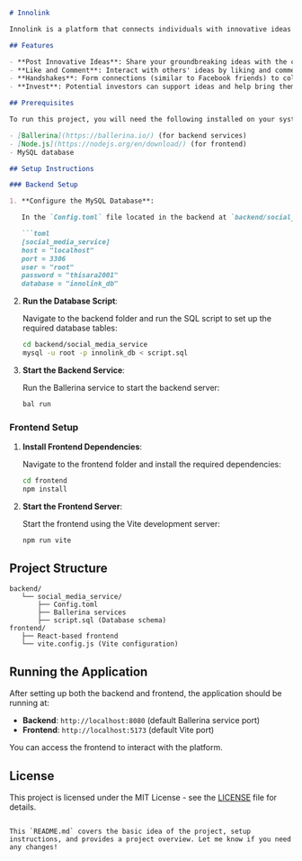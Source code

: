 
```markdown
# Innolink

Innolink is a platform that connects individuals with innovative ideas to potential investors, fostering a global startup community. It provides a space for idea sharing, brainstorming, and collaboration to help ideas reach their full potential. Innolink enables innovators and investors to come together seamlessly, creating opportunities for investment and partnerships. Our mission is to create a world where every idea holds value and can be transformed into impactful startups.

## Features

- **Post Innovative Ideas**: Share your groundbreaking ideas with the community.
- **Like and Comment**: Interact with others' ideas by liking and commenting.
- **Handshakes**: Form connections (similar to Facebook friends) to collaborate on ideas.
- **Invest**: Potential investors can support ideas and help bring them to life.

## Prerequisites

To run this project, you will need the following installed on your system:

- [Ballerina](https://ballerina.io/) (for backend services)
- [Node.js](https://nodejs.org/en/download/) (for frontend)
- MySQL database

## Setup Instructions

### Backend Setup

1. **Configure the MySQL Database**:

   In the `Config.toml` file located in the backend at `backend/social_media_service/`, configure the following details with your MySQL credentials:

   ```toml
   [social_media_service]
   host = "localhost"
   port = 3306
   user = "root"
   password = "thisara2001"
   database = "innolink_db"
   ```

2. **Run the Database Script**:

   Navigate to the backend folder and run the SQL script to set up the required database tables:

   ```bash
   cd backend/social_media_service
   mysql -u root -p innolink_db < script.sql
   ```

3. **Start the Backend Service**:

   Run the Ballerina service to start the backend server:

   ```bash
   bal run
   ```

### Frontend Setup

1. **Install Frontend Dependencies**:

   Navigate to the frontend folder and install the required dependencies:

   ```bash
   cd frontend
   npm install
   ```

2. **Start the Frontend Server**:

   Start the frontend using the Vite development server:

   ```bash
   npm run vite
   ```

## Project Structure

```
backend/
   └── social_media_service/
       ├── Config.toml
       ├── Ballerina services
       ├── script.sql (Database schema)
frontend/
   ├── React-based frontend
   └── vite.config.js (Vite configuration)
```

## Running the Application

After setting up both the backend and frontend, the application should be running at:

- **Backend**: `http://localhost:8080` (default Ballerina service port)
- **Frontend**: `http://localhost:5173` (default Vite port)

You can access the frontend to interact with the platform.

## License

This project is licensed under the MIT License - see the [LICENSE](LICENSE) file for details.
```

This `README.md` covers the basic idea of the project, setup instructions, and provides a project overview. Let me know if you need any changes!






